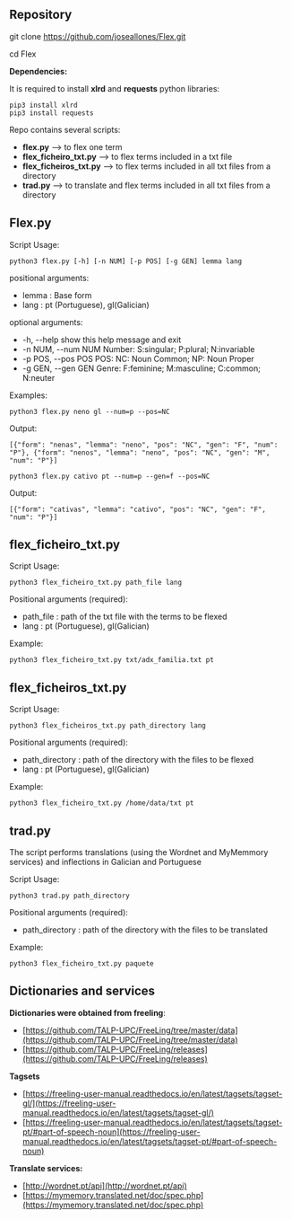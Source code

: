 ## Repository

git clone https://github.com/joseallones/Flex.git

cd Flex

**Dependencies:**

It is required to install **xlrd** and **requests** python libraries:

```
pip3 install xlrd
pip3 install requests
```

Repo contains several scripts:
- **flex.py**  --> to flex one term
- **flex_ficheiro_txt.py** --> to flex terms included in a txt file
- **flex_ficheiros_txt.py** --> to flex terms included in all txt files from a directory
- **trad.py** --> to translate and flex terms included in all txt files from a directory

##  Flex.py

Script Usage:

```
python3 flex.py [-h] [-n NUM] [-p POS] [-g GEN] lemma lang
```

positional arguments:

- lemma : Base form
- lang  : pt (Portuguese), gl(Galician)

optional arguments:

-  -h, --help         show this help message and exit
-  -n NUM, --num NUM Number: S:singular; P:plural; N:invariable
-  -p POS, --pos POS POS: NC: Noun Common; NP: Noun Proper
-  -g GEN, --gen GEN Genre: F:feminine; M:masculine; C:common; N:neuter
  

Examples:

```
python3 flex.py neno gl --num=p --pos=NC
```

Output:
```
[{"form": "nenas", "lemma": "neno", "pos": "NC", "gen": "F", "num": "P"}, {"form": "nenos", "lemma": "neno", "pos": "NC", "gen": "M", "num": "P"}]
```

```
python3 flex.py cativo pt --num=p --gen=f --pos=NC
```

Output: 
```
[{"form": "cativas", "lemma": "cativo", "pos": "NC", "gen": "F", "num": "P"}]
```

##  flex_ficheiro_txt.py

Script Usage:

```
python3 flex_ficheiro_txt.py path_file lang
```

Positional arguments (required):

- path_file :   path of the txt file with the terms to be flexed
- lang  : pt (Portuguese), gl(Galician)

Example:

```
python3 flex_ficheiro_txt.py txt/adx_familia.txt pt
```


##  flex_ficheiros_txt.py

Script Usage:
```
python3 flex_ficheiros_txt.py path_directory lang
```

Positional arguments (required):
- path_directory :   path of the directory with the files to be flexed
- lang  : pt (Portuguese), gl(Galician)

Example:
```
python3 flex_ficheiro_txt.py /home/data/txt pt
```


##  trad.py


The script performs translations (using the Wordnet and MyMemmory services) and inflections in Galician and Portuguese

Script Usage:
```
python3 trad.py path_directory
```

Positional arguments (required):
- path_directory :   path of the directory with the files to be translated

Example:
```
python3 flex_ficheiro_txt.py paquete
```


## Dictionaries and services

**Dictionaries were obtained from freeling**:

- [https://github.com/TALP-UPC/FreeLing/tree/master/data](https://github.com/TALP-UPC/FreeLing/tree/master/data)
- [https://github.com/TALP-UPC/FreeLing/releases](https://github.com/TALP-UPC/FreeLing/releases)

**Tagsets**

- [https://freeling-user-manual.readthedocs.io/en/latest/tagsets/tagset-gl/](https://freeling-user-manual.readthedocs.io/en/latest/tagsets/tagset-gl/)
- [https://freeling-user-manual.readthedocs.io/en/latest/tagsets/tagset-pt/#part-of-speech-noun](https://freeling-user-manual.readthedocs.io/en/latest/tagsets/tagset-pt/#part-of-speech-noun)

**Translate services:**

- [http://wordnet.pt/api](http://wordnet.pt/api)
- [https://mymemory.translated.net/doc/spec.php](https://mymemory.translated.net/doc/spec.php)
